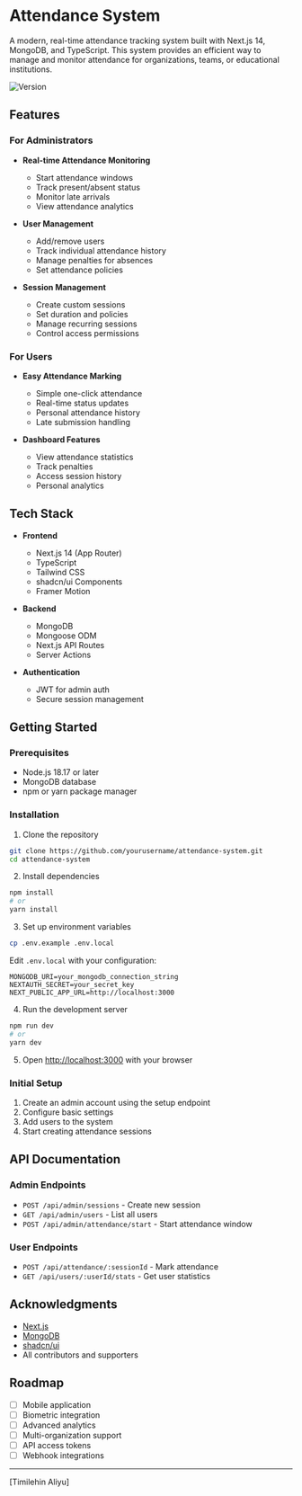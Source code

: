 # Attendance  System

A modern, real-time attendance tracking system built with Next.js 14, MongoDB, and TypeScript. This system provides an efficient way to manage and monitor attendance for organizations, teams, or educational institutions.

<!-- ![License](https://img.shields.io/badge/license-MIT-blue.svg) -->
![Version](https://img.shields.io/badge/version-1.0.0-green.svg)

## Features

### For Administrators
- **Real-time Attendance Monitoring**
  - Start attendance windows
  - Track present/absent status
  - Monitor late arrivals
  - View attendance analytics

- **User Management**
  - Add/remove users
  - Track individual attendance history
  - Manage penalties for absences
  - Set attendance policies

- **Session Management**
  - Create custom sessions
  - Set duration and policies
  - Manage recurring sessions
  - Control access permissions

### For Users
- **Easy Attendance Marking**
  - Simple one-click attendance
  - Real-time status updates
  - Personal attendance history
  - Late submission handling

- **Dashboard Features**
  - View attendance statistics
  - Track penalties
  - Access session history
  - Personal analytics

## Tech Stack

- **Frontend**
  - Next.js 14 (App Router)
  - TypeScript
  - Tailwind CSS
  - shadcn/ui Components
  - Framer Motion

- **Backend**
  - MongoDB
  - Mongoose ODM
  - Next.js API Routes
  - Server Actions

- **Authentication**
  - JWT for admin auth
  - Secure session management

## Getting Started

### Prerequisites
- Node.js 18.17 or later
- MongoDB database
- npm or yarn package manager

### Installation

1. Clone the repository
```bash
git clone https://github.com/yourusername/attendance-system.git
cd attendance-system
```

2. Install dependencies
```bash
npm install
# or
yarn install
```

3. Set up environment variables
```bash
cp .env.example .env.local
```
Edit `.env.local` with your configuration:
```env
MONGODB_URI=your_mongodb_connection_string
NEXTAUTH_SECRET=your_secret_key
NEXT_PUBLIC_APP_URL=http://localhost:3000
```

4. Run the development server
```bash
npm run dev
# or
yarn dev
```

5. Open [http://localhost:3000](http://localhost:3000) with your browser

### Initial Setup

1. Create an admin account using the setup endpoint
2. Configure basic settings
3. Add users to the system
4. Start creating attendance sessions

## API Documentation

### Admin Endpoints
- `POST /api/admin/sessions` - Create new session
- `GET /api/admin/users` - List all users
- `POST /api/admin/attendance/start` - Start attendance window

### User Endpoints
- `POST /api/attendance/:sessionId` - Mark attendance
- `GET /api/users/:userId/stats` - Get user statistics

<!-- [Full API Documentation](docs/API.md)

## Contributing

We welcome contributions! Please see our [Contributing Guidelines](CONTRIBUTING.md) for details.

1. Fork the repository
2. Create your feature branch
3. Commit your changes
4. Push to the branch
5. Create a Pull Request -->

<!-- ## License

This project is licensed under the MIT License - see the [LICENSE](LICENSE) file for details. -->
<!-- 
## MIT License

```text
Copyright (c) 2024 [Your Name/Organization]

Permission is hereby granted, free of charge, to any person obtaining a copy
of this software and associated documentation files (the "Software"), to deal
in the Software without restriction, including without limitation the rights
to use, copy, modify, merge, publish, distribute, sublicense, and/or sell
copies of the Software, and to permit persons to whom the Software is
furnished to do so, subject to the following conditions:

The above copyright notice and this permission notice shall be included in all
copies or substantial portions of the Software.

THE SOFTWARE IS PROVIDED "AS IS", WITHOUT WARRANTY OF ANY KIND, EXPRESS OR
IMPLIED, INCLUDING BUT NOT LIMITED TO THE WARRANTIES OF MERCHANTABILITY,
FITNESS FOR A PARTICULAR PURPOSE AND NONINFRINGEMENT. IN NO EVENT SHALL THE
AUTHORS OR COPYRIGHT HOLDERS BE LIABLE FOR ANY CLAIM, DAMAGES OR OTHER
LIABILITY, WHETHER IN AN ACTION OF CONTRACT, TORT OR OTHERWISE, ARISING FROM,
OUT OF OR IN CONNECTION WITH THE SOFTWARE OR THE USE OR OTHER DEALINGS IN THE
SOFTWARE. -->
<!-- ``` -->

## Acknowledgments

- [Next.js](https://nextjs.org/)
- [MongoDB](https://www.mongodb.com/)
- [shadcn/ui](https://ui.shadcn.com/)
- All contributors and supporters
<!--
## Support

For support, please open an issue in the GitHub repository or contact [aliyutimileyin2340@gmail.com](mailto:aliyutimileyin2340@gmail.com).
-->
## Roadmap

- [ ] Mobile application
- [ ] Biometric integration
- [ ] Advanced analytics
- [ ] Multi-organization support
- [ ] API access tokens
- [ ] Webhook integrations

---

[Timilehin Aliyu]
